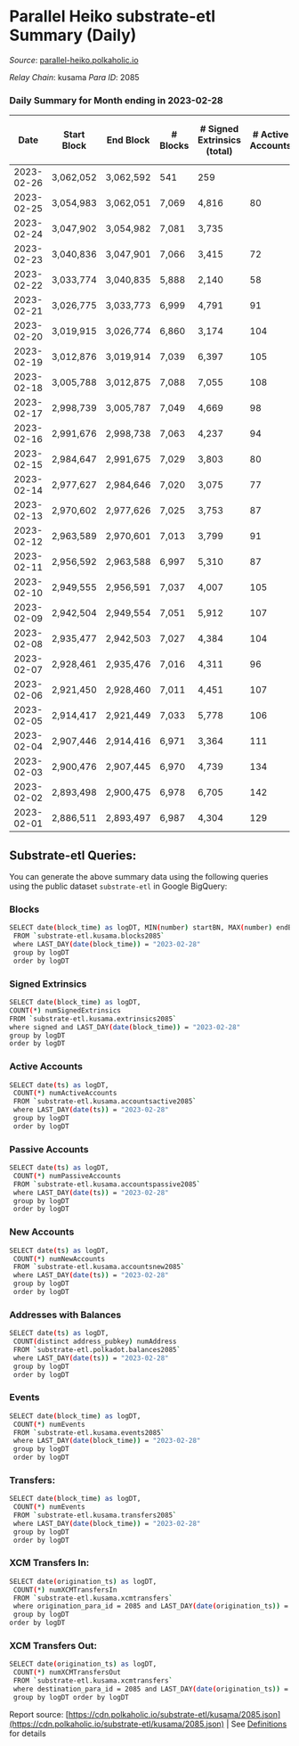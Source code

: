 # Parallel Heiko substrate-etl Summary (Daily)

_Source_: [parallel-heiko.polkaholic.io](https://parallel-heiko.polkaholic.io)

*Relay Chain*: kusama
*Para ID*: 2085



### Daily Summary for Month ending in 2023-02-28


| Date | Start Block | End Block | # Blocks | # Signed Extrinsics (total) | # Active Accounts | # Passive | # New | # Addresses with Balances | # Events | # Transfers | # XCM Transfers In | # XCM Transfers Out | Issues | 
| ---- | ----------- | --------- | -------- | --------------------------- | ----------------- | --------- | ----- | ------------------------- | -------- | ----------- | ------------------ | ------------------- | ------ |
| 2023-02-26 | 3,062,052 | 3,062,592 | 541 | 259 |  |  |  |  | 2,448 | 21  |   |   |  |
| 2023-02-25 | 3,054,983 | 3,062,051 | 7,069 | 4,816 | 80 | 18 | 2 | 24,302 | 39,796 | 389  |   |   |  |
| 2023-02-24 | 3,047,902 | 3,054,982 | 7,081 | 3,735 |  |  |  | 24,300 | 34,581 | 497  |   |   |  |
| 2023-02-23 | 3,040,836 | 3,047,901 | 7,066 | 3,415 | 72 | 13 | 1 | 24,298 | 32,478 | 266  | 21 ($13,560.79) | 33 ($53,014.11) |  |
| 2023-02-22 | 3,033,774 | 3,040,835 | 5,888 | 2,140 | 58 | 14 | 2 | 24,297 | 23,453 | 252  | 21 ($7,131.79) | 22 ($2,242.37) |  |
| 2023-02-21 | 3,026,775 | 3,033,773 | 6,999 | 4,791 | 91 | 15 | 3 | 24,296 | 40,488 | 650  | 64 ($14,187.89) | 69 ($16,440.91) |  |
| 2023-02-20 | 3,019,915 | 3,026,774 | 6,860 | 3,174 | 104 | 20 | 4 | 24,293 | 31,808 | 500  | 49 ($14,610.18) | 68 ($47,521.59) |  |
| 2023-02-19 | 3,012,876 | 3,019,914 | 7,039 | 6,397 | 105 | 15 | 2 | 24,289 | 48,146 | 512  | 51 ($9,533.04) | 41 ($9,402.56) |  |
| 2023-02-18 | 3,005,788 | 3,012,875 | 7,088 | 7,055 | 108 | 15 | 8 | 24,287 | 52,753 | 889  | 99 ($22,095.25) | 107 ($46,910.81) |  |
| 2023-02-17 | 2,998,739 | 3,005,787 | 7,049 | 4,669 | 98 | 17 | 1 | 24,280 | 40,098 | 677  | 64 ($31,741.34) | 82 ($35,294.98) |  |
| 2023-02-16 | 2,991,676 | 2,998,738 | 7,063 | 4,237 | 94 | 15 | 3 | 24,279 | 37,234 | 582  | 38 ($12,299.91) | 46 ($51,552.04) |  |
| 2023-02-15 | 2,984,647 | 2,991,675 | 7,029 | 3,803 | 80 | 14 | 1 | 24,276 | 35,012 | 539  | 39 ($9,692.63) | 37 ($7,635.91) |  |
| 2023-02-14 | 2,977,627 | 2,984,646 | 7,020 | 3,075 | 77 | 18 | 4 | 24,275 | 31,074 | 434  | 40 ($54,510.42) | 48 ($7,872.65) |  |
| 2023-02-13 | 2,970,602 | 2,977,626 | 7,025 | 3,753 | 87 | 13 | 6 | 24,271 | 35,803 | 845  | 71 ($6,434.66) | 68 ($48,415.48) |  |
| 2023-02-12 | 2,963,589 | 2,970,601 | 7,013 | 3,799 | 91 | 13 | 2 | 24,265 | 34,862 | 481  | 35 ($6,532.61) | 36 ($5,433.70) |  |
| 2023-02-11 | 2,956,592 | 2,963,588 | 6,997 | 5,310 | 87 | 14 | 1 | 24,264 | 42,677 | 450  | 33 ($22,686.65) | 44 ($13,643.68) |  |
| 2023-02-10 | 2,949,555 | 2,956,591 | 7,037 | 4,007 | 105 | 18 | 5 | 24,263 | 37,015 | 855  | 66 ($12,076.26) | 78 ($13,543.01) |  |
| 2023-02-09 | 2,942,504 | 2,949,554 | 7,051 | 5,912 | 107 | 24 | 5 | 24,258 | 46,565 | 788  | 53 ($21,747.57) | 86 ($33,267.67) |  |
| 2023-02-08 | 2,935,477 | 2,942,503 | 7,027 | 4,384 | 104 | 16 | 3 | 24,253 | 38,415 | 558  | 34 ($16,719.38) | 40 ($28,788.39) |  |
| 2023-02-07 | 2,928,461 | 2,935,476 | 7,016 | 4,311 | 96 | 22 | 6 | 24,250 | 38,710 | 892  | 60 ($16,127.46) | 70 ($226,206.37) |  |
| 2023-02-06 | 2,921,450 | 2,928,460 | 7,011 | 4,451 | 107 | 17 | 4 | 24,244 | 39,395 | 752  | 67 ($102,856.14) | 75 ($161,241.10) |  |
| 2023-02-05 | 2,914,417 | 2,921,449 | 7,033 | 5,778 | 106 | 20 | 11 | 24,240 | 45,771 | 641  | 53 ($22,007.81) | 58 ($8,251.36) |  |
| 2023-02-04 | 2,907,446 | 2,914,416 | 6,971 | 3,364 | 111 | 20 | 3 | 24,229 | 33,835 | 773  | 53 ($13,350.83) | 66 ($60,539.39) |  |
| 2023-02-03 | 2,900,476 | 2,907,445 | 6,970 | 4,739 | 134 | 23 | 5 | 24,226 | 42,106 | 1,178  | 105 ($28,958.80) | 111 ($91,912.27) |  |
| 2023-02-02 | 2,893,498 | 2,900,475 | 6,978 | 6,705 | 142 | 20 | 1 | 24,221 | 53,000 | 1,654  | 96 ($39,568.39) | 119 ($91,136.55) |  |
| 2023-02-01 | 2,886,511 | 2,893,497 | 6,987 | 4,304 | 129 | 15 | 2 | 24,220 | 39,421 | 1,027  | 72 ($46,521.70) | 85 ($42,571.72) |  |

## Substrate-etl Queries:
You can generate the above summary data using the following queries using the public dataset `substrate-etl` in Google BigQuery:

### Blocks
```bash
SELECT date(block_time) as logDT, MIN(number) startBN, MAX(number) endBN, COUNT(*) numBlocks 
 FROM `substrate-etl.kusama.blocks2085`  
 where LAST_DAY(date(block_time)) = "2023-02-28" 
 group by logDT 
 order by logDT
```

### Signed Extrinsics
```bash
SELECT date(block_time) as logDT, 
COUNT(*) numSignedExtrinsics 
FROM `substrate-etl.kusama.extrinsics2085`  
where signed and LAST_DAY(date(block_time)) = "2023-02-28" 
group by logDT 
order by logDT
```

### Active Accounts
```bash
SELECT date(ts) as logDT, 
 COUNT(*) numActiveAccounts 
 FROM `substrate-etl.kusama.accountsactive2085` 
 where LAST_DAY(date(ts)) = "2023-02-28" 
 group by logDT 
 order by logDT
```

### Passive Accounts
```bash
SELECT date(ts) as logDT, 
 COUNT(*) numPassiveAccounts 
 FROM `substrate-etl.kusama.accountspassive2085` 
 where LAST_DAY(date(ts)) = "2023-02-28" 
 group by logDT 
 order by logDT
```

### New Accounts
```bash
SELECT date(ts) as logDT, 
 COUNT(*) numNewAccounts 
 FROM `substrate-etl.kusama.accountsnew2085` 
 where LAST_DAY(date(ts)) = "2023-02-28" 
 group by logDT
 order by logDT
```

### Addresses with Balances
```bash
SELECT date(ts) as logDT,
 COUNT(distinct address_pubkey) numAddress 
 FROM `substrate-etl.polkadot.balances2085` 
 where LAST_DAY(date(ts)) = "2023-02-28" 
 group by logDT 
 order by logDT
```

### Events
```bash
SELECT date(block_time) as logDT, 
 COUNT(*) numEvents 
 FROM `substrate-etl.kusama.events2085` 
 where LAST_DAY(date(block_time)) = "2023-02-28" 
 group by logDT 
 order by logDT
```

### Transfers:
```bash
SELECT date(block_time) as logDT, 
 COUNT(*) numEvents 
 FROM `substrate-etl.kusama.transfers2085` 
 where LAST_DAY(date(block_time)) = "2023-02-28" 
 group by logDT 
 order by logDT
```

### XCM Transfers In:
```bash
SELECT date(origination_ts) as logDT, 
 COUNT(*) numXCMTransfersIn 
 FROM `substrate-etl.kusama.xcmtransfers` 
 where origination_para_id = 2085 and LAST_DAY(date(origination_ts)) = "2023-02-28" 
 group by logDT 
order by logDT
```

### XCM Transfers Out:
```bash
SELECT date(origination_ts) as logDT, 
 COUNT(*) numXCMTransfersOut 
 FROM `substrate-etl.kusama.xcmtransfers` 
 where destination_para_id = 2085 and LAST_DAY(date(origination_ts)) = "2023-02-28" 
 group by logDT order by logDT
```


Report source: [https://cdn.polkaholic.io/substrate-etl/kusama/2085.json](https://cdn.polkaholic.io/substrate-etl/kusama/2085.json) | See [Definitions](/DEFINITIONS.md) for details
